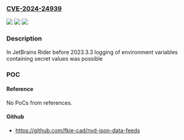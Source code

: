 ### [CVE-2024-24939](https://cve.mitre.org/cgi-bin/cvename.cgi?name=CVE-2024-24939)
![](https://img.shields.io/static/v1?label=Product&message=Rider&color=blue)
![](https://img.shields.io/static/v1?label=Version&message=0%3C%202023.3.3%20&color=brighgreen)
![](https://img.shields.io/static/v1?label=Vulnerability&message=CWE-532&color=brighgreen)

### Description

In JetBrains Rider before 2023.3.3 logging of environment variables containing secret values was possible

### POC

#### Reference
No PoCs from references.

#### Github
- https://github.com/fkie-cad/nvd-json-data-feeds

